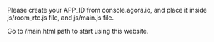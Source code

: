 Please create your APP_ID from console.agora.io, and place it inside js/room_rtc.js file, and js/main.js file.

Go to /main.html path to start using this website.

